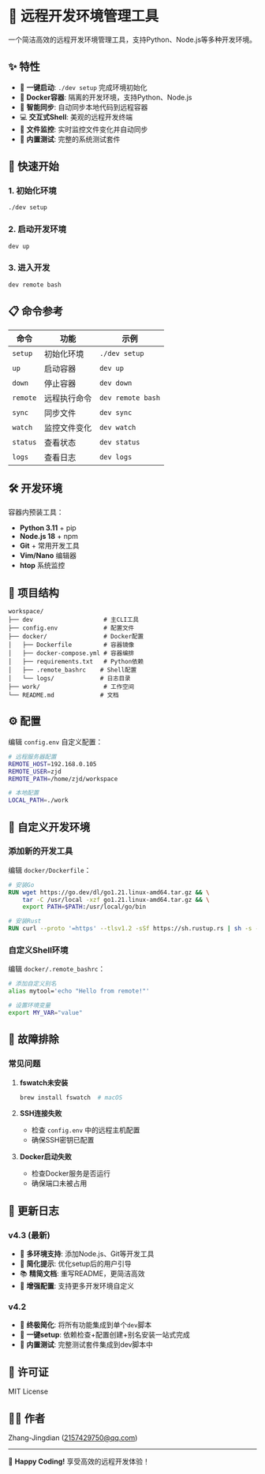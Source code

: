 # 🚀 远程开发环境管理工具

一个简洁高效的远程开发环境管理工具，支持Python、Node.js等多种开发环境。

## ✨ 特性

- 🚀 **一键启动**: `./dev setup` 完成环境初始化
- 🐳 **Docker容器**: 隔离的开发环境，支持Python、Node.js
- 📁 **智能同步**: 自动同步本地代码到远程容器
- 💻 **交互式Shell**: 美观的远程开发终端
- 🔄 **文件监控**: 实时监控文件变化并自动同步
- 🧪 **内置测试**: 完整的系统测试套件

## 🚀 快速开始

### 1. 初始化环境
```bash
./dev setup
```

### 2. 启动开发环境
```bash
dev up
```

### 3. 进入开发
```bash
dev remote bash
```

## 📋 命令参考

| 命令 | 功能 | 示例 |
|------|------|------|
| `setup` | 初始化环境 | `./dev setup` |
| `up` | 启动容器 | `dev up` |
| `down` | 停止容器 | `dev down` |
| `remote` | 远程执行命令 | `dev remote bash` |
| `sync` | 同步文件 | `dev sync` |
| `watch` | 监控文件变化 | `dev watch` |
| `status` | 查看状态 | `dev status` |
| `logs` | 查看日志 | `dev logs` |

## 🛠️ 开发环境

容器内预装工具：
- **Python 3.11** + pip
- **Node.js 18** + npm
- **Git** + 常用开发工具
- **Vim/Nano** 编辑器
- **htop** 系统监控

## 📁 项目结构

```
workspace/
├── dev                    # 主CLI工具
├── config.env             # 配置文件
├── docker/                # Docker配置
│   ├── Dockerfile         # 容器镜像
│   ├── docker-compose.yml # 容器编排
│   ├── requirements.txt   # Python依赖
│   ├── .remote_bashrc    # Shell配置
│   └── logs/             # 日志目录
├── work/                  # 工作空间
└── README.md             # 文档
```

## ⚙️ 配置

编辑 `config.env` 自定义配置：

```bash
# 远程服务器配置
REMOTE_HOST=192.168.0.105
REMOTE_USER=zjd
REMOTE_PATH=/home/zjd/workspace

# 本地配置
LOCAL_PATH=./work
```

## 🔧 自定义开发环境

### 添加新的开发工具

编辑 `docker/Dockerfile`：

```dockerfile
# 安装Go
RUN wget https://go.dev/dl/go1.21.linux-amd64.tar.gz && \
    tar -C /usr/local -xzf go1.21.linux-amd64.tar.gz && \
    export PATH=$PATH:/usr/local/go/bin

# 安装Rust
RUN curl --proto '=https' --tlsv1.2 -sSf https://sh.rustup.rs | sh -s -- -y
```

### 自定义Shell环境

编辑 `docker/.remote_bashrc`：

```bash
# 添加自定义别名
alias mytool='echo "Hello from remote!"'

# 设置环境变量
export MY_VAR="value"
```

## 🐛 故障排除

### 常见问题

1. **fswatch未安装**
   ```bash
   brew install fswatch  # macOS
   ```

2. **SSH连接失败**
   - 检查 `config.env` 中的远程主机配置
   - 确保SSH密钥已配置

3. **Docker启动失败**
   - 检查Docker服务是否运行
   - 确保端口未被占用

## 📝 更新日志

### v4.3 (最新)
- 🚀 **多环境支持**: 添加Node.js、Git等开发工具
- 🎯 **简化提示**: 优化setup后的用户引导
- 📚 **精简文档**: 重写README，更简洁高效
- 🔧 **增强配置**: 支持更多开发环境自定义

### v4.2
- 🎯 **终极简化**: 将所有功能集成到单个`dev`脚本
- 🚀 **一键setup**: 依赖检查+配置创建+别名安装一站式完成
- 🧪 **内置测试**: 完整测试套件集成到dev脚本中

## 📄 许可证

MIT License

## 👨‍💻 作者

Zhang-Jingdian (2157429750@qq.com)

---

🚀 **Happy Coding!** 享受高效的远程开发体验！
